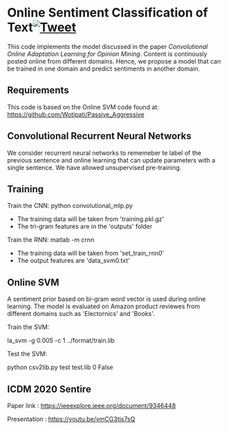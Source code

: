 Online Sentiment Classification of Text[![Tweet](https://img.shields.io/twitter/url/http/shields.io.svg?style=social)](https://twitter.com/intent/tweet?hashtags=incrementallearning,nlp,domainadaptation&url=https://github.com/ichaturvedi/fuzzy-aggregated-topology-evolution)
===
This code implements the model discussed in the paper _Convolutional Online Adaptation Learning for Opinion Mining_. Content is continously posted online from different domains. Hence, we propose a model that can be trained in one domain and predict sentiments in another domain. 

Requirements
---
This code is based on the Online SVM code found at:
https://github.com/Wotipati/Passive_Aggressive

Convolutional Recurrent Neural Networks 
---
We consider recurrent neural networks to rememeber te label of the previous sentence and online learning that can update parameters with a single sentence. We have allowed unsupervised pre-training.

Training
---
Train the CNN:
python convolutional_mlp.py

 - The training data will be taken from 'training.pkl.gz'
 - The tri-gram features are in the 'outputs' folder

Train the RNN:
matlab -m crnn

 - The training data will be taken from 'set_train_rnn0'
 - The output features are 'data_svm0.txt'


Online SVM
---
A sentiment prior based on bi-gram word vector is used during online learning. The model is evaluated on Amazon product reviewes from different domains such as 'Electornics' and 'Books'.

Train the SVM:

la_svm -g 0.005 -c 1 ../format/train.lib

Test the SVM:

python csv2lib.py test test.lib 0 False

ICDM 2020 Sentire
---
Paper link : https://ieeexplore.ieee.org/document/9346448

Presentation : https://youtu.be/vmCG3tjs7sQ
